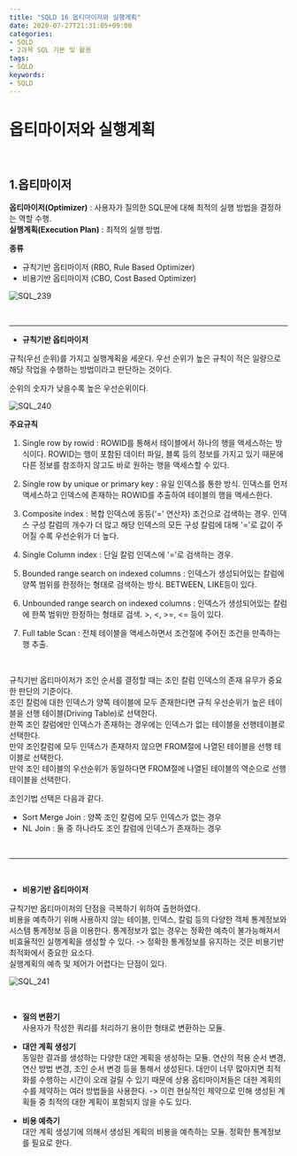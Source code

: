 ```yaml
---
title: "SQLD 16 옵티마이저와 실행계획"
date: 2020-07-27T21:31:05+09:00
categories:
- SQLD
- 2과목 SQL 기본 및 활용
tags:
- SQLD
keywords:
- SQLD
---
```


<!--more-->

# 옵티마이저와 실행계획

&nbsp;

## 1.옵티마이저

**옵티마이저(Optimizer)** : 사용자가 질의한 SQL문에 대해 최적의 실행 방법을 결정하는 역할 수행.   
**실행계획(Execution Plan)** : 최적의 실행 방법.   

**종류**   
- 규칙기반 옵티마이저 (RBO, Rule Based Optimizer)
- 비용기반 옵티마이저 (CBO, Cost Based Optimizer)

![SQL_239](https://user-images.githubusercontent.com/28701069/88542414-59752800-d051-11ea-82c7-943d9de0cb4c.jpg)

&nbsp;

-----

- **규칙기반 옵티마이저**

규칙(우선 순위)를 가지고 실행계획을 세운다. 우선 순위가 높은 규칙이 적은 일량으로 해당 작업을 수행하는 방법이라고 판단하는 것이다.   

순위의 숫자가 낮을수록 높은 우선순위이다.

![SQL_240](https://user-images.githubusercontent.com/28701069/88542699-c8eb1780-d051-11ea-9de0-df9d5b889b9c.jpg)


**주요규칙**

1. Single row by rowid : ROWID를 통해서 테이블에서 하나의 행을 액세스하는 방식이다. ROWID는 행이 포함된 데이터 파일, 블록 등의 정보를 가지고 있기 때문에 다른 정보를 참조하지 않고도 바로 원하는 행을 액세스할 수 있다.   

4. Single row by unique or primary key : 유일 인덱스를 통한 방식. 인덱스를 먼저 액세스하고 인덱스에 존재하는 ROWID를 추출하여 테이블의 행을 액세스한다.   

8. Composite index : 복합 인덱스에 동등('=' 연산자) 조건으로 검색하는 경우. 인덱스 구성 칼럼의 개수가 더 많고 해당 인덱스의 모든 구성 칼럼에 대해 '='로 값이 주어질 수록 우선순위가 더 높다.   

9. Single Column index : 단일 칼럼 인덱스에 '='로 검색하는 경우.   

10. Bounded range search on indexed columns : 인덱스가 생성되어있는 칼럼에 양쪽 범위를 한정하는 형태로 검색하는 방식. BETWEEN, LIKE등이 있다.   

11. Unbounded range search on indexed columns : 인덱스가 생성되어있는 칼럼에 한쪽 범위만 한정하는 형태로 검색. >, <, >=, <= 등이 있다.   

15. Full table Scan : 전체 테이블을 액세스하면서 조건절에 주어진 조건을 만족하는 행 추출.   

&nbsp;

규칙기반 옵티마이저가 조인 순서를 결정할 때는 조인 칼럼 인덱스의 존재 유무가 중요한 판단의 기준이다.    
조인 칼럼에 대한 인덱스가 양쪽 테이블에 모두 존재한다면 규칙 우선순위가 높은 테이블을 선행 테이블(Driving Table)로 선택한다.   
한쪽 조인 칼럼에만 인덱스가 존재하는 경우에는 인덱스가 없는 테이블을 선행테이블로 선택한다.   
만약 조인칼럼에 모두 인덱스가 존재하지 않으면 FROM절에 나열된 테이블을 선행 테이블로 선택한다.   
만약 조인 테이블의 우선순위가 동일하다면 FROM절에 나열된 테이블의 역순으로 선행 테이블을 선택한다.   

조인기법 선택은 다음과 같다.   
- Sort Merge Join : 양쪽 조인 칼럼에 모두 인덱스가 없는 경우   
- NL Join :  둘 중 하나라도 조인 칼럼에 인덱스가 존재하는 경우   

&nbsp;

-----

&nbsp;

- **비용기반 옵티마이저**   

규칙기반 옵티마이저의 단점을 극복하기 위하여 출현하였다.   
비용을 예측하기 위해 사용하지 않는 테이블, 인덱스, 칼럼 등의 다양한 객체 통계정보와 시스템 통계정보 등을 이용한다. 통계정보가 없는 경우는 정확한 예측이 불가능해져서 비효율적인 실행계획을 생성할 수 있다. -> 정확한 통계정보를 유지하는 것은 비용기반 최적화에서 중요한 요소다.   
실행계획의 예측 및 제어가 어렵다는 단점이 있다.

![SQL_241](https://user-images.githubusercontent.com/28701069/88545380-de624080-d055-11ea-88b2-6efb17dd2d62.jpg)

&nbsp;

- **질의 변환기**   
사용자가 작성한 쿼리를 처리하기 용이한 형태로 변환하는 모듈.   

- **대안 계획 생성기**   
동일한 결과를 생성하는 다양한 대안 계획을 생성하는 모듈. 연산의 적용 순서 변경, 연산 방법 변경, 조인 순서 변경 등을 통해서 생성된다. 대안이 너무 많아지면 최적화를 수행하는 시간이 오래 걸릴 수 있기 때문에 상용 옵티마이저들은 대한 계획의 수를 제약하는 여러 방법들을 사용한다. -> 이런 현실적인 제약으로 인해 생성된 계획들 중 최적의 대한 계획이 포함되지 않을 수도 있다.    

- **비용 예측기**   
대안 계획 생성기에 의해서 생성된 계획의 비용을 예측하는 모듈. 정확한 통계정보를 필요로 한다.

&nbsp;

